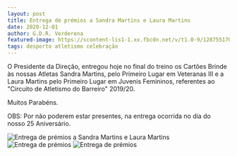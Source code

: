 ```yaml
---
layout: post
title: Entrega de prémios a Sandra Martins e Laura Martins
date: 2020-12-01
author: G.D.R. Verderena
featured-image: https://scontent-lis1-1.xx.fbcdn.net/v/t1.0-9/128755170_3889120044453963_8369282564019273802_n.jpg?_nc_cat=101&ccb=2&_nc_sid=8bfeb9&_nc_eui2=AeHkUbdnrnxMncKPtcBm8G_4XFgTuQvKjc9cWBO5C8qNz7gtQUyaX3fG2i0-rfy2EJc&_nc_ohc=i0itD9LnJqUAX-ldo3g&_nc_ht=scontent-lis1-1.xx&oh=f7c744967f5c755f51b3930b430a48d5&oe=5FED63BE
tags: desporto atletismo celebração
---
```

O Presidente da Direção, entregou hoje no final do treino os Cartões Brinde às nossas Atletas Sandra Martins, pelo Primeiro Lugar em Veteranas III e a Laura Martins pelo Primeiro Lugar em Juvenis Femininos, referentes ao "Circuito de Atletismo do Barreiro" 2019/20.

Muitos Parabéns.

OBS: Por não poderem estar presentes, na entrega ocorrida no dia do nosso 25 Aniversário.


![Entrega de prémios a Sandra Martins e Laura Martins](https://scontent-lis1-1.xx.fbcdn.net/v/t1.0-9/128755170_3889120044453963_8369282564019273802_n.jpg?_nc_cat=101&ccb=2&_nc_sid=8bfeb9&_nc_eui2=AeHkUbdnrnxMncKPtcBm8G_4XFgTuQvKjc9cWBO5C8qNz7gtQUyaX3fG2i0-rfy2EJc&_nc_ohc=i0itD9LnJqUAX-ldo3g&_nc_ht=scontent-lis1-1.xx&oh=f7c744967f5c755f51b3930b430a48d5&oe=5FED63BE)
![Entrega de prémios](https://scontent-lis1-1.xx.fbcdn.net/v/t1.0-9/128844147_3889120134453954_2479037187030950749_n.jpg?_nc_cat=107&ccb=2&_nc_sid=8bfeb9&_nc_eui2=AeEVJc-xsNSj5WWx9IcZBa9T9kktWW59rMb2SS1Zbn2sxuuAhsXbzb60vELtYbWs9eI&_nc_ohc=y5A5pCcZEJ4AX_cpvhK&_nc_ht=scontent-lis1-1.xx&oh=5bf0f044627937493d5ac9b3cb483290&oe=5FED597E)
![Entrega de prémios](https://scontent-lis1-1.xx.fbcdn.net/v/t1.0-9/128717119_3889120347787266_6089718601524494626_n.jpg?_nc_cat=104&ccb=2&_nc_sid=8bfeb9&_nc_eui2=AeHBR3evZ1aRmYNhUmhgmZfwSUEL2vapliNJQQva9qmWI5oBuSwHWuiD_fEO6nMMKqM&_nc_ohc=qONev7XO3hAAX87BB0T&_nc_ht=scontent-lis1-1.xx&oh=bf3cd18982f9eea4c2b9aeeba7c7dd7e&oe=5FEB8AAC)
